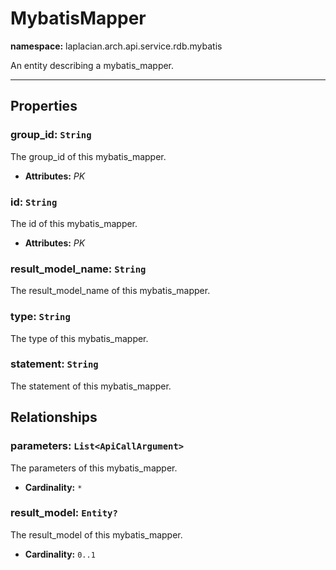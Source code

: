 # **MybatisMapper**
**namespace:** laplacian.arch.api.service.rdb.mybatis

An entity describing a mybatis_mapper.



---

## Properties

### group_id: `String`
The group_id of this mybatis_mapper.
- **Attributes:** *PK*

### id: `String`
The id of this mybatis_mapper.
- **Attributes:** *PK*

### result_model_name: `String`
The result_model_name of this mybatis_mapper.

### type: `String`
The type of this mybatis_mapper.

### statement: `String`
The statement of this mybatis_mapper.

## Relationships

### parameters: `List<ApiCallArgument>`
The parameters of this mybatis_mapper.
- **Cardinality:** `*`

### result_model: `Entity?`
The result_model of this mybatis_mapper.
- **Cardinality:** `0..1`